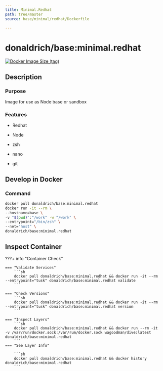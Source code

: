 ```yaml
---
title: Minimal.Redhat
path: tree/master
source: base/minimal/redhat/Dockerfile

---
```


# donaldrich/base:minimal.redhat

[![Docker Image Size (tag)](https://img.shields.io/docker/image-size/donaldrich/base/minimal.redhat?color=blue&label=size&logo=docker&style=flat-square)](https://hub.docker.com/r/donaldrich/base/minimal.redhat)

## Description

### Purpose

Image for use as Node base or sandbox

### Features

- Redhat

- Node

- zsh

- nano

- git

## Develop in Docker

### Command

```sh
docker pull donaldrich/base:minimal.redhat
docker run -it --rm \
--hostname=base \
-v "$(pwd)":"/work" -w "/work" \
--entrypoint="/bin/zsh" \
--net="host" \
donaldrich/base:minimal.redhat
```

## Inspect Container

???+ info "Container Check"

    === "Validate Services"
        ```sh
        docker pull donaldrich/base:minimal.redhat && docker run -it --rm --entrypoint="tusk" donaldrich/base:minimal.redhat validate
        ```

    === "Check Versions"
        ```sh
        docker pull donaldrich/base:minimal.redhat && docker run -it --rm --entrypoint="tusk" donaldrich/base:minimal.redhat version
        ```

    === "Inspect Layers"
        ```sh
        docker pull donaldrich/base:minimal.redhat && docker run --rm -it -v /var/run/docker.sock:/var/run/docker.sock wagoodman/dive:latest donaldrich/base:minimal.redhat
        ```
    === "See Layer Info"

        ```sh
        docker pull donaldrich/base:minimal.redhat && docker history donaldrich/base:minimal.redhat
        ```
